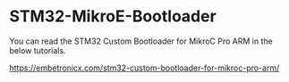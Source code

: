 # STM32-MikroE-Bootloader

You can read the STM32 Custom Bootloader for MikroC Pro ARM in the below tutorials.

https://embetronicx.com/stm32-custom-bootloader-for-mikroc-pro-arm/